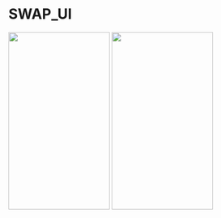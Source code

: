 # SWAP_UI
 

<img src="https://user-images.githubusercontent.com/15935347/62552200-8a22e700-b86d-11e9-9870-0ab3ab799c36.png"  width="200" height="350" />        <img src="https://user-images.githubusercontent.com/15935347/62552202-8a22e700-b86d-11e9-8a9f-2e073a4de5e5.png"  width="200" height="350" />
